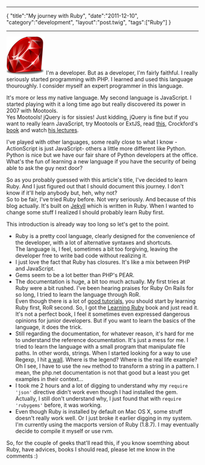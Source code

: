 ***
{
    "title":"My journey with Ruby",
    "date":"2011-12-10",
    "category":"development",
    "layout":"post.twig",
    "tags":["Ruby"]
}
***

<img src="/posts/img/2011-12-10-my-journey-with-ruby/ruby.png" class="post-img float-left"/>
I'm a developer. But as a developer, I'm fairly faithful. I really seriously started programming with PHP. I learned and used this language thouroughly. I consider myself an expert programmer in this language.

It's more or less my native language. My second language is JavaScript. I started playing with it a long time ago but really discovered its power in 2007 with Mootools.  
Yes Mootools! jQuery is for sissies! Just kidding, jQuery is fine but if you want to really learn JavaScript, try Mootools or ExtJS, read [this](http://shop.oreilly.com/product/9780596101992.do), Crockford's [book](http://shop.oreilly.com/product/9780596517748.do) and watch [his lectures](http://yuiblog.com/crockford/).

I've played with other languages, some really close to what I know - ActionScript is just JavaScript- others a little more different like Python. Python is nice but we have our fair share of Python developers at the office. What's the fun of learning a new language if you have the security of being able to ask the guy next door?

So as you probably guessed with this article's title, I've decided to learn Ruby. And I just figured out that I should document this journey. I don't know if it'll help anybody but, heh, why not?  
So to be fair, I've tried Ruby before. Not very seriously. And because of this blog actually. It's built on [Jekyll](http://jekyllrb.com/) which is written in Ruby. When I wanted to change some stuff I realized I should probably learn Ruby first.

This introduction is already way too long so let's get to the point.

* Ruby is a pretty cool language, clearly designed for the convenience of the developer, with a lot of alternative syntaxes and shortcuts.  
  The language is, I feel, sometimes a bit too forgiving, leaving the developer free to write bad code without realizing it.
* I just love the fact that Ruby has closures. It's like a mix between PHP and JavaScript.
* Gems seem to be a lot better than PHP's PEAR. 
* The documentation is huge, a bit too much actually. My first tries at Ruby were a bit rushed. I've been hearing praises for Ruby On Rails for so long, I tried to learn the language through RoR.  
  Even though there is a lot of [good tutorials](http://railsforzombies.org/), you should start by learning Ruby first, RoR second. So, I got the [Learning Ruby](http://shop.oreilly.com/product/9780596529864.do) book and just read it. It's not a perfect book, I feel it sometimes even expressed dangerous opinions for junior developers. But if you want to learn the basics of the language, it does the trick.
* Still regarding the documentation, for whatever reason, it's hard for me to understand the reference documentation. It's just a mess for me. I tried to learn the language with a small program that manipulate file paths. In other words, strings. When I started looking for a way to use Regexp, I hit [a wall](http://www.ruby-doc.org/core-1.8.7/Regexp.html). Where is the legend? Where is the real life example? Oh I see, I have to use the ``new`` method to transform a string in a pattern. I mean, the php.net documentation is not that good but a least you get examples in their context...
* I took me 2 hours and a lot of digging to understand why my ``require 'json'`` directive didn't work even though I had installed the gem. Actually, I still don't understand why, I just found that with ``require 'rubygems'`` before, it was working.
* Even though Ruby is installed by default on Mac OS X, some struff doesn't really work well. Or I just broke it earlier digging in my system. I'm currently using the macports version of Ruby (1.8.7). I may eventually decide to compile it myself or use rvm.
 
So, for the couple of geeks that'll read this, if you know soemthing about Ruby, have advices, books I should read, please let me know in the comments :)
